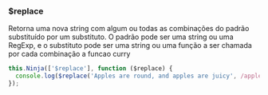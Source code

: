 ### $replace

Retorna uma nova string com algum ou todas as combinações do padrão substituído por um substituto. O padrão pode ser uma string ou uma RegExp, e o substituto pode ser uma string ou uma função a ser chamada por cada combinação a funcao curry

```javascript
this.Ninja(['$replace'], function ($replace) {
  console.log($replace('Apples are round, and apples are juicy', /apples/gi, 'oranges'));
});
```
